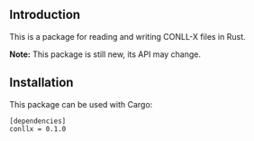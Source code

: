 ## Introduction

This is a package for reading and writing CONLL-X files in Rust.

**Note:** This package is still new, its API may change.

## Installation

This package can be used with Cargo:

    [dependencies]
    conllx = 0.1.0
